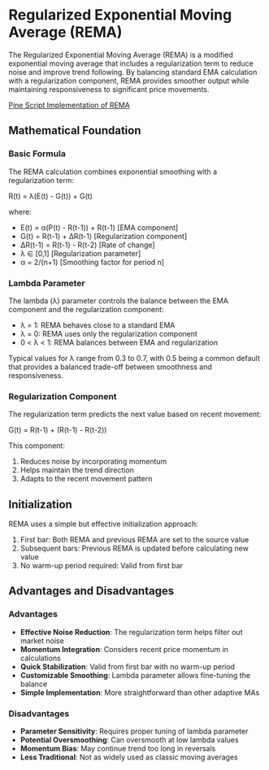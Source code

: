 # Regularized Exponential Moving Average (REMA)

The Regularized Exponential Moving Average (REMA) is a modified exponential moving average that includes a regularization term to reduce noise and improve trend following. By balancing standard EMA calculation with a regularization component, REMA provides smoother output while maintaining responsiveness to significant price movements.

[Pine Script Implementation of REMA](https://github.com/mihakralj/pinescript/blob/main/indicators/trends/rema.pine)

## Mathematical Foundation

### Basic Formula

The REMA calculation combines exponential smoothing with a regularization term:

R(t) = λ(E(t) - G(t)) + G(t)

where:
- E(t) = α(P(t) - R(t-1)) + R(t-1)   [EMA component]
- G(t) = R(t-1) + ΔR(t-1)            [Regularization component]
- ΔR(t-1) = R(t-1) - R(t-2)          [Rate of change]
- λ ∈ [0,1]                          [Regularization parameter]
- α = 2/(n+1)                        [Smoothing factor for period n]

### Lambda Parameter

The lambda (λ) parameter controls the balance between the EMA component and the regularization component:

- λ = 1: REMA behaves close to a standard EMA
- λ = 0: REMA uses only the regularization component
- 0 < λ < 1: REMA balances between EMA and regularization

Typical values for λ range from 0.3 to 0.7, with 0.5 being a common default that provides a balanced trade-off between smoothness and responsiveness.

### Regularization Component

The regularization term predicts the next value based on recent movement:

G(t) = R(t-1) + (R(t-1) - R(t-2))

This component:
1. Reduces noise by incorporating momentum
2. Helps maintain the trend direction
3. Adapts to the recent movement pattern

## Initialization

REMA uses a simple but effective initialization approach:

1. First bar: Both REMA and previous REMA are set to the source value
2. Subsequent bars: Previous REMA is updated before calculating new value
3. No warm-up period required: Valid from first bar

## Advantages and Disadvantages

### Advantages

- **Effective Noise Reduction**: The regularization term helps filter out market noise
- **Momentum Integration**: Considers recent price momentum in calculations
- **Quick Stabilization**: Valid from first bar with no warm-up period
- **Customizable Smoothing**: Lambda parameter allows fine-tuning the balance
- **Simple Implementation**: More straightforward than other adaptive MAs

### Disadvantages

- **Parameter Sensitivity**: Requires proper tuning of lambda parameter
- **Potential Oversmoothing**: Can oversmooth at low lambda values
- **Momentum Bias**: May continue trend too long in reversals
- **Less Traditional**: Not as widely used as classic moving averages
